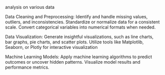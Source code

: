 analysis on various data 

Data Cleaning and Preprocessing:
Identify and handle missing values, outliers, and inconsistencies.
Standardize or normalize data for a consistent scale.
Convert categorical variables into numerical formats when needed.

Data Visualization:
Generate insightful visualizations, such as line charts, bar graphs, pie charts, and scatter plots.
Utilize tools like Matplotlib, Seaborn, or Plotly for interactive visualization

Machine Learning Models:
Apply machine learning algorithms to predict outcomes or uncover hidden patterns.
Visualize model results and performance metrics.

